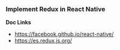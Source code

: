 ### Implement Redux in React Native
**Doc Links**
- https://facebook.github.io/react-native/
- https://es.redux.js.org/
